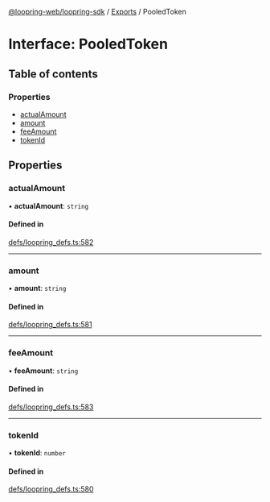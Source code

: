 [@loopring-web/loopring-sdk](../README.md) / [Exports](../modules.md) / PooledToken

# Interface: PooledToken

## Table of contents

### Properties

- [actualAmount](PooledToken.md#actualamount)
- [amount](PooledToken.md#amount)
- [feeAmount](PooledToken.md#feeamount)
- [tokenId](PooledToken.md#tokenid)

## Properties

### actualAmount

• **actualAmount**: `string`

#### Defined in

[defs/loopring_defs.ts:582](https://github.com/Loopring/loopring_sdk/blob/9d83b66/src/defs/loopring_defs.ts#L582)

___

### amount

• **amount**: `string`

#### Defined in

[defs/loopring_defs.ts:581](https://github.com/Loopring/loopring_sdk/blob/9d83b66/src/defs/loopring_defs.ts#L581)

___

### feeAmount

• **feeAmount**: `string`

#### Defined in

[defs/loopring_defs.ts:583](https://github.com/Loopring/loopring_sdk/blob/9d83b66/src/defs/loopring_defs.ts#L583)

___

### tokenId

• **tokenId**: `number`

#### Defined in

[defs/loopring_defs.ts:580](https://github.com/Loopring/loopring_sdk/blob/9d83b66/src/defs/loopring_defs.ts#L580)
